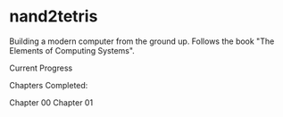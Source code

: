 # nand2tetris
Building a modern computer from the ground up. Follows the book "The Elements of Computing Systems".

Current Progress

Chapters Completed:

Chapter 00
Chapter 01